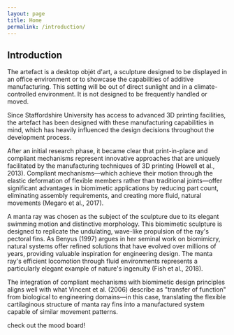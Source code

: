 ```yaml
---
layout: page
title: Home
permalink: /introduction/
---
```


## Introduction

The artefact is a desktop objét d'art, a sculpture designed to be displayed in an office environment or to showcase the capabilities of additive manufacturing. This setting will be out of direct sunlight and in a climate-controlled environment. It is not designed to be frequently handled or moved.

Since Staffordshire University has access to advanced 3D printing facilities, the artefact has been designed with these manufacturing capabilities in mind, which has heavily influenced the design decisions throughout the development process.

After an initial research phase, it became clear that print-in-place and compliant mechanisms represent innovative approaches that are uniquely facilitated by the manufacturing techniques of 3D printing (Howell et al., 2013). Compliant mechanisms—which achieve their motion through the elastic deformation of flexible members rather than traditional joints—offer significant advantages in biomimetic applications by reducing part count, eliminating assembly requirements, and creating more fluid, natural movements (Megaro et al., 2017).

A manta ray was chosen as the subject of the sculpture due to its elegant swimming motion and distinctive morphology. This biomimetic sculpture is designed to replicate the undulating, wave-like propulsion of the ray's pectoral fins. As Benyus (1997) argues in her seminal work on biomimicry, natural systems offer refined solutions that have evolved over millions of years, providing valuable inspiration for engineering design. The manta ray's efficient locomotion through fluid environments represents a particularly elegant example of nature's ingenuity (Fish et al., 2018).

The integration of compliant mechanisms with biomimetic design principles aligns well with what Vincent et al. (2006) describe as "transfer of function" from biological to engineering domains—in this case, translating the flexible cartilaginous structure of manta ray fins into a manufactured system capable of similar movement patterns.

check out the mood board!
